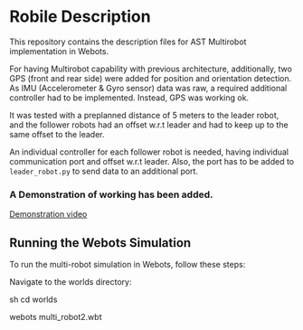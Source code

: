 # Robile Description

This repository contains the description files for AST Multirobot implementation in Webots. 

For having Multirobot capability with previous architecture, additionally, two GPS (front and rear side) were added for position and orientation detection. As IMU (Accelerometer & Gyro sensor) data was raw, a required additional controller had to be implemented. Instead, GPS was working ok. 

It was tested with a preplanned distance of 5 meters to the leader robot, and the follower robots had an offset w.r.t leader and had to keep up to the same offset to the leader.

An individual controller for each follower robot is needed, having individual communication port and offset w.r.t leader. Also, the port has to be added to `leader_robot.py` to send data to an additional port.

### A Demonstration of working has been added.
[Demonstration video](https://github.com/pratik-adhikari/webots_robile/blob/master/Multirobot.mkv)

## Running the Webots Simulation

To run the multi-robot simulation in Webots, follow these steps:

Navigate to the worlds directory:
   

sh
   cd worlds

webots multi_robot2.wbt

